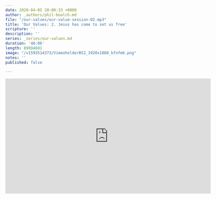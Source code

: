 ```yaml
---
date: 2020-04-05 20:00:33 +0000
author: _authors/phil-boalch.md
file: "/our-values/our-value-session-02.mp3"
title: 'Our Values: 2. Jesus has come to set us free'
scripture: ''
description: ''
series: _series/our-values.md
duration: '46:06'
length: 89994601
image: "/v1593514373/VimeoholderBS2_1920x1080_kfnfm6.png"
notes: ''
published: false

---
```

<iframe src="https://player.vimeo.com/video/431743603" width="640" height="360" frameborder="0" allow="autoplay; fullscreen" allowfullscreen></iframe>